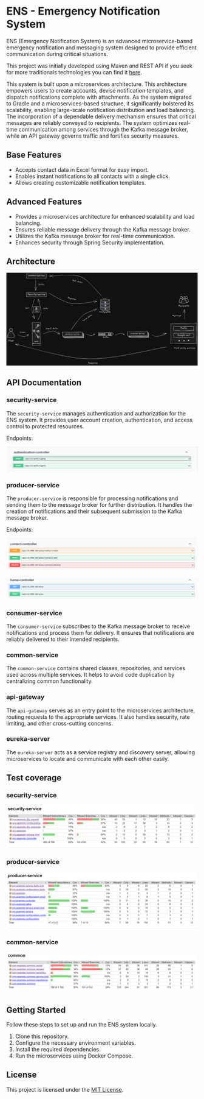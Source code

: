 # ENS - Emergency Notification System

ENS (Emergency Notification System) is an advanced microservice-based emergency notification and messaging system designed to provide efficient communication during critical situations.

This project was initially developed using Maven and REST API if you seek for more traditionals technologies you can find it [here](https://github.com/StepanIP/emergency-notification-system).

This system is built upon a microservices architecture. This architecture empowers users to create accounts, devise notification templates, and dispatch notifications complete with attachments. As the system migrated to Gradle and a microservices-based structure, it significantly bolstered its scalability, enabling large-scale notification distribution and load balancing. The incorporation of a dependable delivery mechanism ensures that critical messages are reliably conveyed to recipients. The system optimizes real-time communication among services through the Kafka message broker, while an API gateway governs traffic and fortifies security measures.

## Base Features

- Accepts contact data in Excel format for easy import.
- Enables instant notifications to all contacts with a single click.
- Allows creating customizable notification templates.

## Advanced Features

- Provides a microservices architecture for enhanced scalability and load balancing.
- Ensures reliable message delivery through the Kafka message broker.
- Utilizes the Kafka message broker for real-time communication.
- Enhances security through Spring Security implementation.

## Architecture

![ENS Architecture](images/architecture-diagram.png)

## API Documentation

### security-service

The `security-service` manages authentication and authorization for the ENS system. It provides user account creation, authentication, and access control to protected resources.

Endpoints:

![security-service Endpoints](images/security-service-endpoints.png)

### producer-service

The `producer-service` is responsible for processing notifications and sending them to the message broker for further distribution. It handles the creation of notifications and their subsequent submission to the Kafka message broker.

Endpoints:

![producer-service Endpoints](images/producer-service-contact-endpoints.png)

![producer-service Endpoints](images/producer-service-home-endpoints.png)

### consumer-service

The `consumer-service` subscribes to the Kafka message broker to receive notifications and process them for delivery. It ensures that notifications are reliably delivered to their intended recipients.

### common-service

The `common-service` contains shared classes, repositories, and services used across multiple services. It helps to avoid code duplication by centralizing common functionality.

### api-gateway

The `api-gateway` serves as an entry point to the microservices architecture, routing requests to the appropriate services. It also handles security, rate limiting, and other cross-cutting concerns.

### eureka-server

The `eureka-server` acts as a service registry and discovery server, allowing microservices to locate and communicate with each other easily.

## Test coverage

### security-service

![security-service Test coverage](images/security-service-test-coverage.png)

### producer-service

![producer-service Test coverage](images/producer-service-test-coverage.png)

### common-service

![common-service Test coverage](images/common-service-test-coverage.png)


## Getting Started

Follow these steps to set up and run the ENS system locally.

1. Clone this repository.
2. Configure the necessary environment variables.
3. Install the required dependencies.
4. Run the microservices using Docker Compose.

## License

This project is licensed under the [MIT License](LICENSE).

